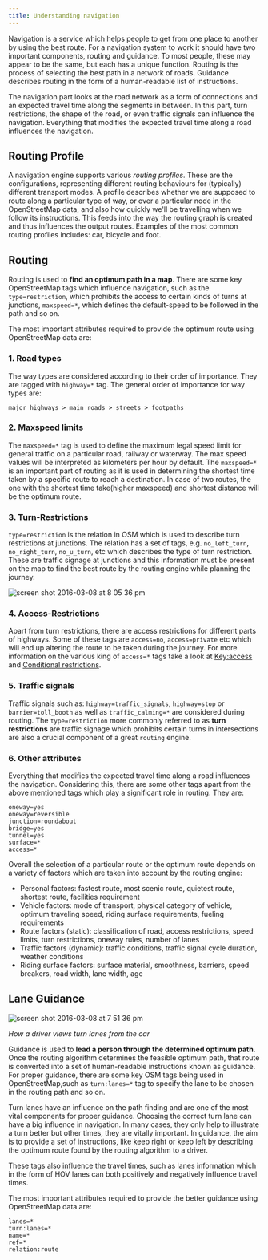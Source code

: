 ```yaml
---
title: Understanding navigation
---
```


Navigation is a service which helps people to get from one place to another by using the best route. For a navigation system to work it should have two important components, routing and guidance. To most people, these may appear to be the same, but each has a unique function. Routing is the process of selecting the best path in a network of roads. Guidance describes routing in the form of a human-readable list of instructions.

The navigation part looks at the road network as a form of connections and an expected travel time along the segments in between. In this part, turn restrictions, the shape of the road, or even traffic signals can influence the navigation. Everything that modifies the expected travel time along a road influences the navigation.

## Routing Profile

A navigation engine supports various *routing profiles*. These are the configurations, representing different routing behaviours for (typically) different transport modes. A profile describes whether we are supposed to route along a particular type of way, or over a particular node in the OpenStreetMap data, and also how quickly we'll be travelling when we follow its instructions. This feeds into the way the routing graph is created and thus influences the output routes. Examples of the most common routing profiles includes: car, bicycle and foot.

## Routing

Routing is used to **find an optimum path in a map**. There are some key OpenStreetMap tags which influence navigation, such as the `type=restriction`, which prohibits the access to certain kinds of turns at junctions, `maxspeed=*`, which defines the default-speed to be followed in the path and so on.

The most important attributes required to provide the optimum route using OpenStreetMap data are:

### 1. Road types

The way types are considered according to their order of importance. They are tagged with `highway=*` tag. The general order of importance for way types are:

    major highways > main roads > streets > footpaths

### 2. Maxspeed limits

The `maxspeed=*` tag is used to define the maximum legal speed limit for general traffic on a particular road, railway or waterway. The max speed values will be interpreted as kilometers per hour by default. The `maxspeed=*` is an important part of routing as it is used in determining the shortest time taken by a specific route to reach a destination. In case of two routes, the one with the shortest time take(higher maxspeed) and shortest distance will be the optimum route.

### 3. Turn-Restrictions

`type=restriction` is the relation in OSM which is used to describe turn restrictions at junctions. The relation has a set of tags, e.g. `no_left_turn`, `no_right_turn`, `no_u_turn`, etc which describes the type of turn restriction. These are traffic signage at junctions and this information must be present on the map to find the best route by the routing engine while planning the journey.

![screen shot 2016-03-08 at 8 05 36 pm](https://cloud.githubusercontent.com/assets/8401827/13604633/ad8bff4a-e569-11e5-9198-3ac9c88e5619.png)

### 4. Access-Restrictions

Apart from turn restrictions, there are access restrictions for different parts of highways. Some of these tags are `access=no`, `access=private` etc which will end up altering the route to be taken during the journey. For more information on the various king of `access=*` tags take a look at [Key:access](http://wiki.openstreetmap.org/wiki/Key:access) and [Conditional restrictions](http://wiki.openstreetmap.org/wiki/Conditional_restrictions).

### 5. Traffic signals

Traffic signals such as: `highway=traffic_signals`, `highway=stop` or `barrier=toll_booth` as well as `traffic_calming=*` are considered during routing. The `type=restriction` more commonly referred to as **turn restrictions** are traffic signage which prohibits certain turns in intersections are also a crucial component of a great `routing` engine. 

### 6. Other attributes

Everything that modifies the expected travel time along a road influences the navigation. Considering this, there are some other tags apart from the above mentioned tags which play a significant role in routing. They are:

    oneway=yes
    oneway=reversible
    junction=roundabout
    bridge=yes
    tunnel=yes
    surface=*
    access=*

Overall the selection of a particular route or the optimum route depends on a variety of factors which are taken into account by the routing engine: 

* Personal factors: fastest route, most scenic route, quietest route, shortest route, facilities requirement
* Vehicle factors: mode of transport, physical category of vehicle, optimum traveling speed, riding surface requirements,    fueling requirements
* Route factors (static): classification of road, access restrictions, speed limits, turn restrictions, oneway rules,        number of lanes
* Traffic factors (dynamic): traffic conditions, traffic signal cycle duration, weather conditions
* Riding surface factors: surface material, smoothness, barriers, speed breakers, road width, lane width, age

## Lane Guidance

![screen shot 2016-03-08 at 7 51 36 pm](https://cloud.githubusercontent.com/assets/8401827/13604319/236e84dc-e568-11e5-850a-cf398719db11.png)

*How a driver views turn lanes from the car*

Guidance is used to **lead a person through the determined optimum path**. Once the routing algorithm determines the feasible optimum path, that route is converted into a set of human-readable instructions known as guidance. For proper guidance, there are some key OSM tags being used in OpenStreetMap,such as `turn:lanes=*` tag to specify the lane to be chosen in the routing path and so on.  

Turn lanes have an influence on the path finding and are one of the most vital components for proper guidance. Choosing the correct turn lane can have a big influence in navigation. In many cases, they only help to illustrate a turn better but other times, they are vitally important. In guidance, the aim is to provide a set of instructions, like keep right or keep left by describing the optimum route found by the routing algorithm to a driver.

These tags also influence the travel times, such as lanes information which in the form of HOV lanes can both positively and negatively influence travel times.

The most important attributes required to provide the better guidance using OpenStreetMap data are:

    lanes=*
    turn:lanes=*
    name=*
    ref=*
    relation:route
